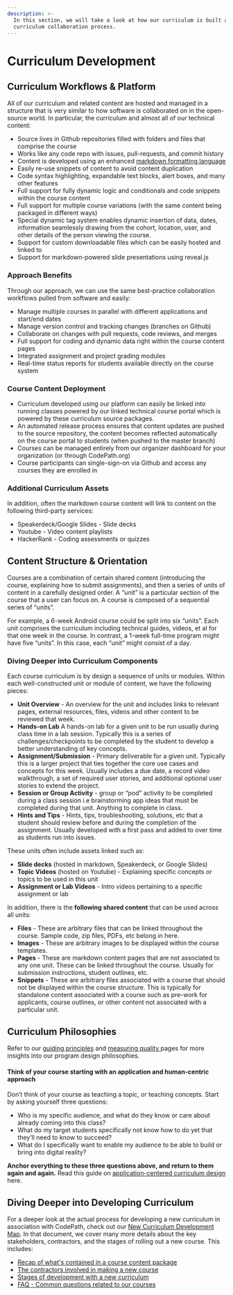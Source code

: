 ```yaml
---
description: >-
  In this section, we will take a look at how our curriculum is built and the
  curriculum collaboration process.
---
```


# Curriculum Development

## Curriculum Workflows & Platform

All of our curriculum and related content are hosted and managed in a structure that is very similar to how software is collaborated on in the open-source world. In particular, the curriculum and almost all of our technical content:

* Source lives in Github repositories filled with folders and files that comprise the course
* Works like any code repo with issues, pull-requests, and commit history
* Content is developed using an enhanced [markdown formatting language](https://www.markdownguide.org/cheat-sheet/)
* Easily re-use snippets of content to avoid content duplication
* Code syntax highlighting, expandable text blocks, alert boxes, and many other features
* Full support for fully dynamic logic and conditionals and code snippets within the course content
* Full support for multiple course variations \(with the same content being packaged in different ways\)
* Special dynamic tag system enables dynamic insertion of data, dates, information seamlessly drawing from the cohort, location, user, and other details of the person viewing the course.
* Support for custom downloadable files which can be easily hosted and linked to
* Support for markdown-powered slide presentations using reveal.js

### **Approach Benefits**

Through our approach, we can use the same best-practice collaboration workflows pulled from software and easily:

* Manage multiple courses in parallel with different applications and start/end dates
* Manage version control and tracking changes \(branches on Github\)
* Collaborate on changes with pull requests, code reviews, and merges
* Full support for coding and dynamic data right within the course content pages
* Integrated assignment and project grading modules
* Real-time status reports for students available directly on the course system

### **Course Content Deployment**

* Curriculum developed using our platform can easily be linked into running classes powered by our linked technical course portal which is powered by these curriculum source packages.
* An automated release process ensures that content updates are pushed to the source repository, the content becomes reflected automatically on the course portal to students \(when pushed to the master branch\)
* Courses can be managed entirely from our organizer dashboard for your organization \(or through CodePath.org\)  
* Course participants can single-sign-on via Github and access any courses they are enrolled in

### Additional Curriculum Assets

In addition, often the markdown course content will link to content on the following third-party services:

* Speakerdeck/Google Slides - Slide decks
* Youtube - Video content playlists
* HackerRank - Coding assessments or quizzes

## Content Structure & Orientation

Courses are a combination of certain shared content \(introducing the course, explaining how to submit assignments\), and then a series of units of content in a carefully designed order. A “unit” is a particular section of the course that a user can focus on. A course is composed of a sequential series of “units”.

For example, a 6-week Android course could be split into six “units”. Each unit comprises the curriculum including technical guides, videos, et al for that one week in the course. In contrast, a 1-week full-time program might have five “units”. In this case, each “unit” might consist of a day.

### Diving Deeper into Curriculum Components

Each course curriculum is by design a sequence of units or modules. Within each well-constructed unit or module of content, we have the following pieces:

* **Unit Overview** - An overview for the unit and includes links to relevant pages, external resources, files, videos and other content to be reviewed that week.
* **Hands-on Lab** A hands-on lab for a given unit to be run usually during class time in a lab session. Typically this is a series of challenges/checkpoints to be completed by the student to develop a better understanding of key concepts.
* **Assignment/Submission** - Primary deliverable for a given unit. Typically this is a larger project that ties together the core use cases and concepts for this week. Usually includes a due date, a record video walkthrough, a set of required user stories, and additional optional user stories to extend the project.
* **Session or Group Activity** - group or “pod” activity to be completed during a class session i.e brainstorming app ideas that must be completed during that unit. Anything to complete in class.
* **Hints and Tips** - Hints, tips, troubleshooting, solutions, etc that a student should review before and during the completion of the assignment. Usually developed with a first pass and added to over time as students run into issues.

These units often include assets linked such as:

* **Slide decks** \(hosted in markdown, Speakerdeck, or Google Slides\)
* **Topic Videos** \(hosted on Youtube\) - Explaining specific concepts or topics to be used in this unit
* **Assignment or Lab Videos** - Intro videos pertaining to a specific assignment or lab

In addition, there is the **following shared content** that can be used across all units:

* **Files** - These are arbitrary files that can be linked throughout the course. Sample code, zip files, PDFs, etc belong in here.
* **Images** - These are arbitrary images to be displayed within the course templates.
* **Pages** - These are markdown content pages that are not associated to any one unit. These can be linked throughout the course. Usually for submission instructions, student outlines, etc.
* **Snippets** - These are arbitrary files associated with a course that should not be displayed within the course structure. This is typically for standalone content associated with a course such as pre-work for applicants, course outlines, or other content not associated with a particular unit.

## Curriculum Philosophies

Refer to our [guiding principles](guiding-principles.md) and [measuring quality ](program-quality.md)pages for more insights into our program design philosophies.

#### Think of your course starting with an application and human-centric approach <a id="Think-of-your-course-starting-with-an-application-and-human-centric-approach"></a>

Don’t think of your course as teaching a topic, or teaching concepts. Start by asking yourself three questions:

* Who is my specific audience, and what do they know or care about already coming into this class?
* What do my target students specifically not know how to do yet that they’ll need to know to succeed?
* What do I specifically want to enable my audience to be able to build or bring into digital reality?

**Anchor everything to these three questions above, and return to them again and again.** Read this guide on [application-centered curriculum design](https://hackmd.io/@nesquena/application-centric-education) here.

## Diving Deeper into Developing Curriculum

For a deeper look at the actual process for developing a new curriculum in association with CodePath, check out our [New Curriculum Development Map](https://hackmd.io/@nesquena/course-development-map). In that document, we cover many more details about the key stakeholders, contractors, and the stages of rolling out a new course. This includes:

* [Recap of what's contained in a course content package](https://hackmd.io/I2gvkuQKSmyb6eeahrbCsw?view#What%E2%80%99s-in-a-course-content-packages)
* [The contractors involved in making a new course](https://hackmd.io/I2gvkuQKSmyb6eeahrbCsw?view#New-Curriculum-Map)
* [Stages of development with a new curriculum](https://hackmd.io/I2gvkuQKSmyb6eeahrbCsw?view#Development-Stages)
* [FAQ - Common questions related to our courses](https://hackmd.io/I2gvkuQKSmyb6eeahrbCsw?view#Other-Questions)

